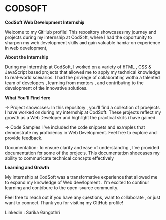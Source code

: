 # CODSOFT

**CodSoft Web Development Internship**

Welcome to my GitHub profile! This repository showcases my journey and projects during my internship at CodSoft, where I had the opportunity to sharpen my web development skills and gain valuable handa-on experience in web development,

**About the Internship**

During my internship at CodSoft, I worked on a variety of HTML , CSS & JavaScript based projects that allowed me to apply my technical knowledge to real-world scenarios. I had the privilege of collaborating wotha a talented team of developers , learning from mentors , and contributing to the development of the innovative solutions.

**What You'll Find Here**

-> Project showcases: In this repository , you'll find a collection of proejects I have worked on during my internship at CodSoft. These projects reflect my growth as a Web Developer and highlight the practical skills i have gained.

-> Code Samples: I've included the code snippets and examples that demonstrate my proficiency in Web Development. Feel free to explore and provide feedback.

Documentation: To ensure clarity and ease of understanding , I've provided documentation for some of the projects. This documentation shoecases my ability to communicate technical concepts effectively

**Learning and Growth**

My internship at CodSoft was a transformative experience that allowed me to expand my knowledge of Web development . I'm excited to continur learning and contribure to the open-source community.

Feel free to reach out if you have any questions, want to collaborate , or just want to connect. Thank you for visiting my GItHub profile!

Linkedin : Sarika Gangothri 
